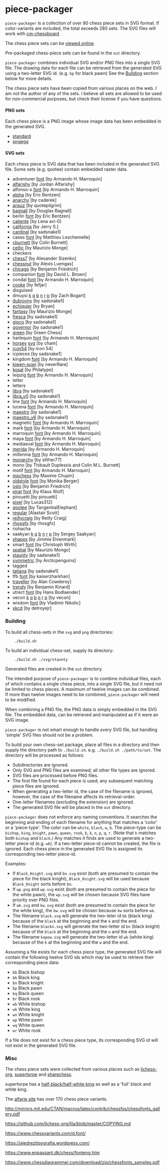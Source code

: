 # piece-packager

`piece-packager` is a collection of over 80 chess piece sets in SVG format.
If color-variants are included, the total exceeds 280 sets. The SVG files
will work with [cm-chessboard](https://github.com/shaack/cm-chessboard)

The chess piece sets can be [viewed online](https://deverac.github.io/piece-packager/viewer.html).

Pre-packaged chess-piece sets can be found in the `out` directory.

`piece-packager` combines individual SVG and/or PNG files into a single SVG
file. The drawing data for each file can be retrieved from the generated SVG
using a two-letter SVG id. (e.g. `bp` for black pawn) See the
[Building](#building) section below for more details.

The chess piece sets have been copied from various places on the web. I am not
the author of any of the sets. I believe all sets are allowed to be used
for non-commercial purposes, but check their license if you have questions.

#### PNG sets

Each chess piece is a PNG image whose image data has been embedded in the
generated SVG.

* [standard](https://commons.wikimedia.org/wiki/Category:PNG_chess_pieces/Standard_transparent)
* [pngegg](https://www.pngegg.com/en/png-ynnvf)


#### SVG sets

Each chess piece is SVG data that has been included in the generated SVG file.
Some sets (e.g. qootee) contain embedded raster data.

* adventurer [font](http://www.enpassant.dk/chess/downl/adventur.zip)
  [by Armando H. Marroquin]
* [alfarishy](https://dribbble.com/shots/5261883-Chess-Icons-in-filled-line-style)
  [by Jordan Alfarishy]
* alfonso-x [font](http://www.enpassant.dk/chess/downl/alfonso.zip)
  [by Armando H. Marroquin]
* [alpha](http://www.enpassant.dk/chess/fontimg/alpha.htm)
  [by Eric Bentzen]
* [anarchy](https://github.com/lichess-org/lichobile/pull/210)
  [by caderek]
* [ansuz](https://github.com/quotepilgrim/ansuz)
  [by quotepilgrim]
* [bagnall](https://github.com/douglasbagnall/p4wn/tree/master/src/images)
  [by Douglas Bagnall]
* berlin [font](http://www.enpassant.dk/chess/downl/berlin.zip)
  [by Eric Bentzen]
* [caliente](https://github.com/avi-0/caliente/tree/master/caliente)
  [by Lena avi-0]
* [california](https://sites.google.com/view/jerrychess/home)
  [by Jerry S.]
* [cardinal](https://github.com/lichess-org/lila/issues/5534#issuecomment-540562460)
  [by sadsnake1]
* cases [font](http://www.enpassant.dk/chess/downl/cases.zip)
  [by Matthieu Leschemelle]
* [cburnett](https://en.wikipedia.org/wiki/User:Cburnett/GFDL_images/Chess)
  [by Colin Burnett]
* [celtic](https://github.com/maurimo/chess-art/tree/main/celtic)
  [by Maurizio Monge]
* checkers
* [chess7](https://luc.devroye.org/fonts-49518.html)
  [by Alexander Sizenko]
* [chessnut](https://github.com/LexLuengas/chessnut-pieces)
  [by Alexis Luengas]
* [chicago](https://github.com/benjfriedrich/chess-foundry-pack/tree/master/Chicago)
  [by Benjamin Friedrich]
* companion [font](https://www.enpassant.dk/chess/fontimg/gc.htm)
  [by David L. Brown]
* condal [font](http://www.enpassant.dk/chess/downl/condal.zip)
  [by Armando H. Marroquin]
* [cooke](https://github.com/lichess-org/lila/issues/15440)
  [by fefjar]
* disguised
* dmuysi [k](https://thenounproject.com/icon/king-4744565/)
  [q](https://thenounproject.com/icon/queen-4744562/)
  [b](https://thenounproject.com/icon/queen-4744562/)
  [n](https://thenounproject.com/icon/knight-4744560/)
  [r](https://thenounproject.com/icon/rook-4744575/)
  [p](https://thenounproject.com/icon/pawn-4744580/)
  [by Zach Bogart]
* [dubrovny](https://github.com/lichess-org/lila/issues/5705)
  [by sadsnake1]
* [echiquier](https://userstyles.org/styles/272094/chess-set-echiquier)
  [by Bryan]
* [fantasy](https://github.com/maurimo/chess-art/tree/main/fantasy)
  [by Maurizio Monge]
* [fresca](https://github.com/Deltaspace0/monomer-widgets/commit/937e137bc78520be6ad065c9faef31e9b1bd7cd8)
  [by sadsnake1]
* [gioco](https://github.com/lichess-org/lila/issues/5534#issuecomment-533173385)
  [by sadsnake1]
* [governor](https://github.com/lichess-org/lila/issues/6556)
  [by sadsnake1]
* [green](https://greenchess.net/info.php?item=downloads)
  [by Green Chess]
* harlequin [font](http://www.enpassant.dk/chess/downl/harlequi.zip)
  [by Armando H. Marroquin]
* [horsey](https://lichess.org/team/cham)
  [svg](https://github.com/marcobuontempo/tonnetto/tree/main/gui/chess-pieces/horsey)
  [by cham]
* [icon54](https://thenounproject.com/icon/chess-board-535267/)
  [by icon 54]
* icpieces [by sadsnake1]
* kingdom [font](http://www.enpassant.dk/chess/downl/kingdom.zip)
  [by Armando H. Marroquin]
* [kiwen-suwi](https://github.com/neverRare/kiwen-suwi)
  [by neverRare]
* [kosal](https://github.com/philatype/kosal/)
  [by Philatype]
* leipzig [font](http://www.enpassant.dk/chess/downl/leipzig.zip)
  [by Armando H. Marroquin]
* letter
* letters
* [libra](https://github.com/lichess-org/lila/issues/5707#issuecomment-562879751)
  [by sadsnake1]
* [libra_v0](https://github.com/lichess-org/lila/issues/5707#issuecomment-561782349)
  [by sadsnake1]
* line [font](http://www.enpassant.dk/chess/downl/chesline.zip)
  [by Armando H. Marroquin]
* lucena [font](http://www.enpassant.dk/chess/downl/lucena.zip)
  [by Armando H. Marroquin]
* [maestro](https://github.com/lichess-org/lila/issues/15365)
  [by sadsnake1]
* [maestro_v6](https://github.com/lichess-org/lila/issues/5488)
  [by sadsnake1]
* magnetic [font](http://www.enpassant.dk/chess/downl/magnetic.zip)
  [by Armando H. Marroquin]
* mark [font](http://www.enpassant.dk/chess/downl/chesmark.zip)
  [by Armando H. Marroquin]
* marroquin [font](http://www.enpassant.dk/chess/downl/marroqui.zip)
  [by Armando H. Marroquin]
* maya [font](http://www.enpassant.dk/chess/downl/chesmaya.zip)
  [by Armando H. Marroquin]
* mediaeval [font](http://www.enpassant.dk/chess/downl/medie_tt.zip)
  [by Armando H. Marroquin]
* [merida](https://codeberg.org/FelixKling/chess_pieces/src/branch/main/Merida_shaded)
  [by Armando H. Marroquin]
* millennia [font](http://www.enpassant.dk/chess/downl/millenia.zip)
  [by Armando H. Marroquin]
* [monarchy](https://github.com/lichess-org/lila/issues/15506)
  [by slither77]
* mono [by Thibault Duplessis and Colin M.L. Burnett]
* motif [font](http://www.enpassant.dk/chess/downl/motif.zip)
  [by Armando H. Marroquin]
* [mpchess](https://github.com/chupinmaxime/mpchess-pieces)
  [by Maxime Chupin]
* [oldstyle](https://www.reddit.com/r/sharechess/comments/voidfg/sharechess_new_piece_set_oldstyle_by_monika_berger/) [font](https://www.reddit.com/r/sharechess/comments/voidfg/sharechess_new_piece_set_oldstyle_by_monika_berger/) [by Monika Berger]
* [oslo](https://github.com/benjfriedrich/chess-foundry-pack/tree/master/Oslo)
  [by Benjamin Friedrich]
* [pirat](http://www.enpassant.dk/chess/fontimg/pirat.htm)
  [font](http://www.enpassant.dk/chess/downl/pirat.zip)
  [by Klaus Wolf]
* pirouetti [by pirouetti]
* [pixel](https://opengameart.org/content/pixel-chess-pieces)
  [by Lucas312]
* [qootee](https://www.reddit.com/r/chess/comments/wbfeks/my_new_chess_set_is_available/)
  [by TangentialElephant]
* [regular](https://www.enpassant.dk/chess/fontimg/usual.htm)
  [Alastair Scott] 
* [reillycraig](https://www.chess.com/forum/view/suggestions/new-chess-set-design)
  [by Reilly Craig]
* [rhosgfx](https://rhosgfx.itch.io/vector-chess-pieces)
  [by rhosgfx]
* riohacha 
* saakyan [k](https://thenounproject.com/icon/king-316314/)
  [q](https://thenounproject.com/icon/queen-316317/)
  [b](https://thenounproject.com/icon/bishop-316316/)
  [n](https://thenounproject.com/icon/knight-316315/)
  [r](https://thenounproject.com/icon/rook-316318/)
  [p](https://thenounproject.com/icon/pawn-316319/)
  [by Sergey Saakyan]
* [shapes](https://github.com/flugsio/chess_shapes)
  [by Jimmie Elvenmark]
* smart [font](https://www.enpassant.dk/chess/fontimg/smart.htm)
  [by Christoph Wirth]
* [spatial](https://github.com/maurimo/chess-art/tree/main/spatial)
  [by Maurizio Mongo]
* [staunty](https://github.com/lichess-org/lila/issues/5647)
  [by sadsnake1]
* [symmetric](https://github.com/lichess-org/lichobile/issues/215)
  [by Arcticpenguins]
* tagged 
* [tatiana](https://github.com/lichess-org/lila/issues/5534)
  [by sadsnake1]
* tfb [font](https://font.download/font/chess-tfb)
  [by kaiserzharkhan]
* [traveller](https://www.chessvariants.com/index/zipfile.php?itemid=FontTravel)
  [by Alan Cowderoy]
* [trendy](https://thenounproject.com/browse/collection-icon/trendy-chess-161956/)
  [by Benjamin Kinard]
* utrect [font](ftp://ftp.pitt.edu/group/student-activities/chess/DTP/utrecht.zip)
  [by Hans Bodlaender]
* vecon [k](https://thenounproject.com/icon/chess-2741972/)
  [q](https://thenounproject.com/icon/chess-2741970/)
  [b](https://thenounproject.com/icon/chess-2741971/)
  [n](https://thenounproject.com/icon/chess-2741973/)
  [r](https://thenounproject.com/icon/chess-2741969/)
  [p](https://thenounproject.com/icon/chess-2741968/)
  [by vecon]
* wisdom [font](https://www.dafont.com/wisdom-chess.font)
  [by Vladimir Nikolic]
* [xkcd](https://www.reddit.com/r/chess/comments/1j7gr3g/the_xkcd_piece_set_is_now_available_on_lichess/)
  [by detroyejr]



### Building
To build all chess-sets in the `svg` and `png` directories:
```
    ./build.sh
```

To build an individual chess-set, supply its directory:
```
    ./build.sh ./svg/staunty
```

Generated files are created in the `out` directory.

The intended purpose of `piece-packager` is to combine individual files, each
of which contains a single chess piece, into a single SVG file, but it need not
be limited to chess pieces. A maximum of twelve images can be combined. If more
than twelve images need to be combined, `piece-packager` will need to be
modified.

When combining a PNG file, the PNG data is simply embedded in the SVG file. The
embedded data, can be retrieved and manipulated as if it were an SVG image.
 
`piece-packager` is not smart enough to handle *every* SVG file, but handling
'simple' SVG files should not be a problem.

To build your own chess-set package, place all files in a directory and then
supply the directory path to `./build.sh`. e.g. `./build.sh ./path/to/set`.
The directory will be processed as follows:
* Subdirectories are ignored.
* Only SVG and PNG files are examined; all other file types are ignored.
* SVG files are processed before PNG files.
* The first file found for each piece is used; any subsequent matching piece
  files are ignored.
* When generating a two-letter id, the case of the filename is ignored,
  however, the case of the filename affects its retrieval-order.
* One-letter filenames (excluding the extension) are ignored.
* The generated SVG file will be placed in the `out` directory.


`piece-packager` does not enforce any naming conventions. It searches the
beginning and ending of each filename for anything that matches a 'color' or a
'piece-type'. The color can be `white`, `black`, `w`, `b`. The piece-type can be
`bishop`, `king`, `knight`, `pawn`, `queen`, `rook`, `b`, `k`, `n`, `p`, `q`,
`r`. (Note that `b` matches both `bishop` and `black`.) Any matches it finds
are used to generate a two-letter piece-id (e.g. `wk`). If a two-letter
piece-id cannot be created, the file is ignored. Each chess piece in the
generated SVG file is assigned its corresponding two-letter piece-id. 


Examples:
* If `Black_Knight.svg` and `bn.svg` exist (both are presumed to contain the
  piece for the black knight), `Black_Knight.svg` will be used because
  `Black_Knight` sorts before `bn`.
* If `wp.png` and `wp.svg` exist (both are presumed to contain the piece for
  the white pawn), the `wp.svg` will be chosen because SVG files have priority
  over PNG files.
* If `wk.svg` and `kw.svg` exist (both are presumed to contain the piece for
  the white king), the `kw.svg` will be chosen because `kw` sorts before `wk`.
* The filename `black.svg` will generate the two-leter id `bk` (black king)
  because of the `black` at the beginning and the `k` and the end.
* The filename `blackn.svg` will generate the two-letter id `bn` (black knight)
  because of the `black` at the beginning and the `n` and the end.
* The filename `kapow.svg` will generate the two-letter id `wk` (white king)
  because of the `k` at the beginning and the `w` and the end.


Assuming a file exists for each chess piece type, the generated SVG file will
contain the following twelve SVG ids which may be used to retrieve their
corresponding piece data:
* `bb` Black bishop
* `bk` Black king
* `bn` Black knight
* `bp` Black pawn
* `bq` Black queen
* `br` Black rook
* `wb` White bishop
* `wk` White king
* `wn` White knight
* `wp` White pawn
* `wq` White queen
* `wr` White rook

If a file does not exist for a chess piece type, its corresponding SVG id will
not exist in the generated SVG file.


### Misc

The chess piece sets were collected from various places such as
[lichess-org](https://github.com/lichess-org/lila/tree/master/public/piece),
[supertorpe](https://github.com/supertorpe/chessendgametraining/tree/master/code/public/assets/pieces)
and
[sharechess](https://github.com/sharechess/sharechess.github.io/tree/main/pieces).

supertorpe has a [half-black/half-white king](https://github.com/supertorpe/chessendgametraining/blob/master/code/public/assets/pieces/cburnett/wbK.svg)
as well as a 'full' black and white king.

The [alfarie site](https://www.chessvariants.com/graphics.dir/alfaerieSVG/index.html)
has over 170 chess piece variants.

http://mirrors.mit.edu/CTAN/macros/latex/contrib/chessfss/chessfonts_gallery.pdf

https://github.com/lichess-org/lila/blob/master/COPYING.md

https://www.chessvariants.com/d.font/

https://ajedreztipografia.wordpress.com/

https://www.enpassant.dk/chess/fonteng.htm

https://www.chessdiagrammer.com/download/zip/chessfonts_samples.pdf
